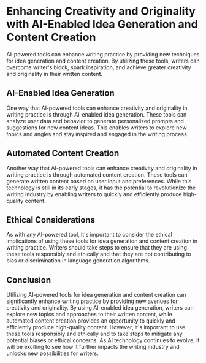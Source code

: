 Enhancing Creativity and Originality with AI-Enabled Idea Generation and Content Creation
===========================================================================================================================================

AI-powered tools can enhance writing practice by providing new techniques for idea generation and content creation. By utilizing these tools, writers can overcome writer's block, spark inspiration, and achieve greater creativity and originality in their written content.

AI-Enabled Idea Generation
--------------------------

One way that AI-powered tools can enhance creativity and originality in writing practice is through AI-enabled idea generation. These tools can analyze user data and behavior to generate personalized prompts and suggestions for new content ideas. This enables writers to explore new topics and angles and stay inspired and engaged in the writing process.

Automated Content Creation
--------------------------

Another way that AI-powered tools can enhance creativity and originality in writing practice is through automated content creation. These tools can generate written content based on user input and preferences. While this technology is still in its early stages, it has the potential to revolutionize the writing industry by enabling writers to quickly and efficiently produce high-quality content.

Ethical Considerations
----------------------

As with any AI-powered tool, it's important to consider the ethical implications of using these tools for idea generation and content creation in writing practice. Writers should take steps to ensure that they are using these tools responsibly and ethically and that they are not contributing to bias or discrimination in language generation algorithms.

Conclusion
----------

Utilizing AI-powered tools for idea generation and content creation can significantly enhance writing practice by providing new avenues for creativity and originality. By using AI-enabled idea generation, writers can explore new topics and approaches to their written content, while automated content creation provides an opportunity to quickly and efficiently produce high-quality content. However, it's important to use these tools responsibly and ethically and to take steps to mitigate any potential biases or ethical concerns. As AI technology continues to evolve, it will be exciting to see how it further impacts the writing industry and unlocks new possibilities for writers.
